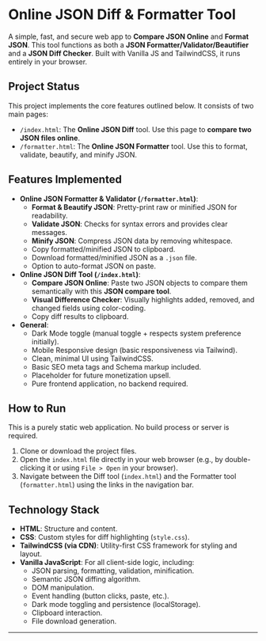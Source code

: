 # Online JSON Diff & Formatter Tool

A simple, fast, and secure web app to **Compare JSON Online** and **Format JSON**. This tool functions as both a **JSON Formatter/Validator/Beautifier** and a **JSON Diff Checker**. Built with Vanilla JS and TailwindCSS, it runs entirely in your browser.

## Project Status

This project implements the core features outlined below. It consists of two main pages:

-   `/index.html`: The **Online JSON Diff** tool. Use this page to **compare two JSON files online**.
-   `/formatter.html`: The **Online JSON Formatter** tool. Use this to format, validate, beautify, and minify JSON.

## Features Implemented

-   **Online JSON Formatter & Validator (`/formatter.html`)**:
    -   **Format & Beautify JSON**: Pretty-print raw or minified JSON for readability.
    -   **Validate JSON**: Checks for syntax errors and provides clear messages.
    -   **Minify JSON**: Compress JSON data by removing whitespace.
    -   Copy formatted/minified JSON to clipboard.
    -   Download formatted/minified JSON as a `.json` file.
    -   Option to auto-format JSON on paste.
-   **Online JSON Diff Tool (`/index.html`)**:
    -   **Compare JSON Online**: Paste two JSON objects to compare them semantically with this **JSON compare tool**.
    -   **Visual Difference Checker**: Visually highlights added, removed, and changed fields using color-coding.
    -   Copy diff results to clipboard.
-   **General**:
    -   Dark Mode toggle (manual toggle + respects system preference initially).
    -   Mobile Responsive design (basic responsiveness via Tailwind).
    -   Clean, minimal UI using TailwindCSS.
    -   Basic SEO meta tags and Schema markup included.
    -   Placeholder for future monetization upsell.
    -   Pure frontend application, no backend required.

## How to Run

This is a purely static web application. No build process or server is required.

1.  Clone or download the project files.
2.  Open the `index.html` file directly in your web browser (e.g., by double-clicking it or using `File > Open` in your browser).
3.  Navigate between the Diff tool (`index.html`) and the Formatter tool (`formatter.html`) using the links in the navigation bar.

## Technology Stack

-   **HTML**: Structure and content.
-   **CSS**: Custom styles for diff highlighting (`style.css`).
-   **TailwindCSS (via CDN)**: Utility-first CSS framework for styling and layout.
-   **Vanilla JavaScript**: For all client-side logic, including:
    -   JSON parsing, formatting, validation, minification.
    -   Semantic JSON diffing algorithm.
    -   DOM manipulation.
    -   Event handling (button clicks, paste, etc.).
    -   Dark mode toggling and persistence (localStorage).
    -   Clipboard interaction.
    -   File download generation.

---
